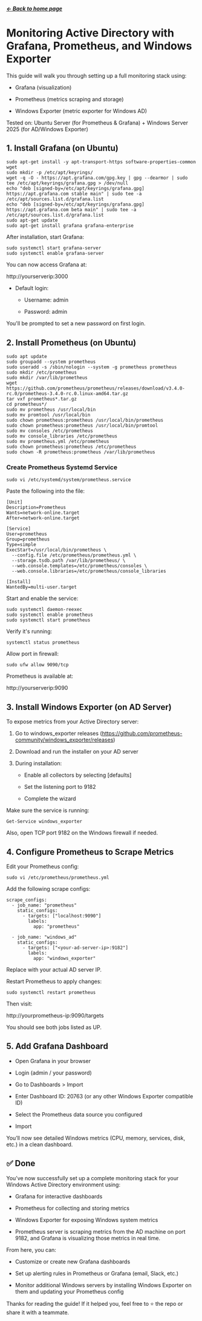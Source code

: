  ##### <a href="/README.md">← Back to home page</a>

# Monitoring Active Directory with Grafana, Prometheus, and Windows Exporter

This guide will walk you through setting up a full monitoring stack using:

- Grafana (visualization)

- Prometheus (metrics scraping and storage)

- Windows Exporter (metric exporter for Windows AD)

Tested on: Ubuntu Server (for Prometheus & Grafana) + Windows Server 2025 (for AD/Windows Exporter)

## 1. Install Grafana (on Ubuntu)
```
sudo apt-get install -y apt-transport-https software-properties-common wget
sudo mkdir -p /etc/apt/keyrings/
wget -q -O - https://apt.grafana.com/gpg.key | gpg --dearmor | sudo tee /etc/apt/keyrings/grafana.gpg > /dev/null
echo "deb [signed-by=/etc/apt/keyrings/grafana.gpg] https://apt.grafana.com stable main" | sudo tee -a /etc/apt/sources.list.d/grafana.list
echo "deb [signed-by=/etc/apt/keyrings/grafana.gpg] https://apt.grafana.com beta main" | sudo tee -a /etc/apt/sources.list.d/grafana.list
sudo apt-get update
sudo apt-get install grafana grafana-enterprise
```

After installation, start Grafana:
```
sudo systemctl start grafana-server
sudo systemctl enable grafana-server
```
You can now access Grafana at:

http://yourserverip:3000

- Default login:

    - Username: admin

    - Password: admin

You'll be prompted to set a new password on first login.

## 2. Install Prometheus (on Ubuntu)
```
sudo apt update
sudo groupadd --system prometheus
sudo useradd -s /sbin/nologin --system -g prometheus prometheus
sudo mkdir /etc/prometheus
sudo mkdir /var/lib/prometheus
wget https://github.com/prometheus/prometheus/releases/download/v3.4.0-rc.0/prometheus-3.4.0-rc.0.linux-amd64.tar.gz
tar vxf prometheus*.tar.gz
cd prometheus*/
sudo mv prometheus /usr/local/bin
sudo mv promtool /usr/local/bin
sudo chown prometheus:prometheus /usr/local/bin/prometheus
sudo chown prometheus:prometheus /usr/local/bin/promtool
sudo mv consoles /etc/prometheus
sudo mv console_libraries /etc/prometheus
sudo mv prometheus.yml /etc/prometheus
sudo chown prometheus:prometheus /etc/prometheus
sudo chown -R prometheus:prometheus /var/lib/prometheus
```
### Create Prometheus Systemd Service
```
sudo vi /etc/systemd/system/prometheus.service
```

Paste the following into the file:
```
[Unit]
Description=Prometheus
Wants=network-online.target
After=network-online.target

[Service]
User=prometheus
Group=prometheus
Type=simple
ExecStart=/usr/local/bin/prometheus \
  --config.file /etc/prometheus/prometheus.yml \
  --storage.tsdb.path /var/lib/prometheus/ \
  --web.console.templates=/etc/prometheus/consoles \
  --web.console.libraries=/etc/prometheus/console_libraries

[Install]
WantedBy=multi-user.target
```
Start and enable the service:
```
sudo systemctl daemon-reexec
sudo systemctl enable prometheus
sudo systemctl start prometheus
```

Verify it's running:

```
systemctl status prometheus
```

Allow port in firewall:
```
sudo ufw allow 9090/tcp
```

Prometheus is available at:

http://yourserverip:9090

## 3. Install Windows Exporter (on AD Server)

To expose metrics from your Active Directory server:

1. Go to windows_exporter releases (https://github.com/prometheus-community/windows_exporter/releases)

2. Download and run the installer on your AD server

3. During installation:

    - Enable all collectors by selecting [defaults]

    - Set the listening port to 9182

    - Complete the wizard

Make sure the service is running:
```
Get-Service windows_exporter
```

Also, open TCP port 9182 on the Windows firewall if needed.

## 4. Configure Prometheus to Scrape Metrics

Edit your Prometheus config:
```
sudo vi /etc/prometheus/prometheus.yml
```

Add the following scrape configs:

```
scrape_configs:
  - job_name: "prometheus"
    static_configs:
      - targets: ["localhost:9090"]
        labels:
          app: "prometheus"

  - job_name: "windows_ad"
    static_configs:
      - targets: ["<your-ad-server-ip>:9182"]
        labels:
          app: "windows_exporter"
```

Replace <your-ad-server-ip> with your actual AD server IP.

Restart Prometheus to apply changes:
```
sudo systemctl restart prometheus
```

Then visit:

http://yourprometheus-ip:9090/targets

You should see both jobs listed as UP.

## 5. Add Grafana Dashboard
- Open Grafana in your browser

- Login (admin / your password)

- Go to Dashboards > Import

- Enter Dashboard ID: 20763 (or any other Windows Exporter compatible ID)

- Select the Prometheus data source you configured

- Import

You’ll now see detailed Windows metrics (CPU, memory, services, disk, etc.) in a clean dashboard.

## ✅ Done

You’ve now successfully set up a complete monitoring stack for your Windows Active Directory environment using:

- Grafana for interactive dashboards

- Prometheus for collecting and storing metrics

- Windows Exporter for exposing Windows system metrics

- Prometheus server is scraping metrics from the AD machine on port 9182, and Grafana is visualizing those metrics in real time.

From here, you can:

- Customize or create new Grafana dashboards

- Set up alerting rules in Prometheus or Grafana (email, Slack, etc.)

- Monitor additional Windows servers by installing Windows Exporter on them and updating your Prometheus config

Thanks for reading the guide! If it helped you, feel free to ⭐ the repo or share it with a teammate.